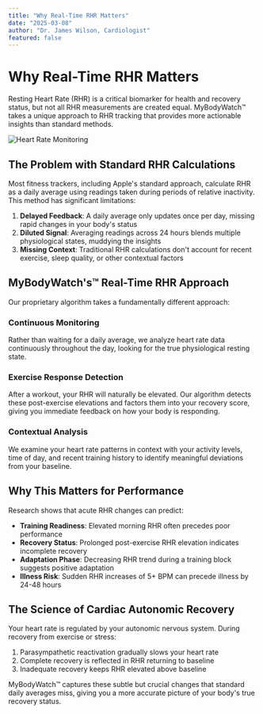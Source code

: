 ```yaml
---
title: "Why Real-Time RHR Matters"
date: "2025-03-08"
author: "Dr. James Wilson, Cardiologist"
featured: false
---
```


# Why Real-Time RHR Matters

Resting Heart Rate (RHR) is a critical biomarker for health and recovery status, but not all RHR measurements are created equal. MyBodyWatch™ takes a unique approach to RHR tracking that provides more actionable insights than standard methods.

![Heart Rate Monitoring](https://images.unsplash.com/photo-1559000357-f6b52ddfcb99?q=80&w=1200)

## The Problem with Standard RHR Calculations

Most fitness trackers, including Apple's standard approach, calculate RHR as a daily average using readings taken during periods of relative inactivity. This method has significant limitations:

1. **Delayed Feedback**: A daily average only updates once per day, missing rapid changes in your body's status
2. **Diluted Signal**: Averaging readings across 24 hours blends multiple physiological states, muddying the insights
3. **Missing Context**: Traditional RHR calculations don't account for recent exercise, sleep quality, or other contextual factors

## MyBodyWatch's™ Real-Time RHR Approach

Our proprietary algorithm takes a fundamentally different approach:

### Continuous Monitoring

Rather than waiting for a daily average, we analyze heart rate data continuously throughout the day, looking for the true physiological resting state.

### Exercise Response Detection

After a workout, your RHR will naturally be elevated. Our algorithm detects these post-exercise elevations and factors them into your recovery score, giving you immediate feedback on how your body is responding.

### Contextual Analysis

We examine your heart rate patterns in context with your activity levels, time of day, and recent training history to identify meaningful deviations from your baseline.

## Why This Matters for Performance

Research shows that acute RHR changes can predict:

- **Training Readiness**: Elevated morning RHR often precedes poor performance
- **Recovery Status**: Prolonged post-exercise RHR elevation indicates incomplete recovery
- **Adaptation Phase**: Decreasing RHR trend during a training block suggests positive adaptation
- **Illness Risk**: Sudden RHR increases of 5+ BPM can precede illness by 24-48 hours

## The Science of Cardiac Autonomic Recovery

Your heart rate is regulated by your autonomic nervous system. During recovery from exercise or stress:

1. Parasympathetic reactivation gradually slows your heart rate
2. Complete recovery is reflected in RHR returning to baseline
3. Inadequate recovery keeps RHR elevated above baseline

MyBodyWatch™ captures these subtle but crucial changes that standard daily averages miss, giving you a more accurate picture of your body's true recovery status.